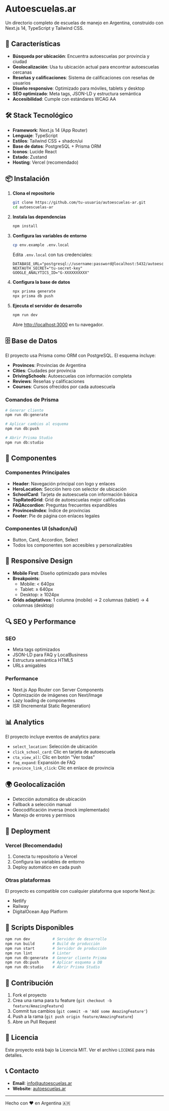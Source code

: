 # Autoescuelas.ar

Un directorio completo de escuelas de manejo en Argentina, construido con Next.js 14, TypeScript y Tailwind CSS.

## 🚀 Características

- **Búsqueda por ubicación**: Encuentra autoescuelas por provincia y ciudad
- **Geolocalización**: Usa tu ubicación actual para encontrar autoescuelas cercanas
- **Reseñas y calificaciones**: Sistema de calificaciones con reseñas de usuarios
- **Diseño responsive**: Optimizado para móviles, tablets y desktop
- **SEO optimizado**: Meta tags, JSON-LD y estructura semántica
- **Accesibilidad**: Cumple con estándares WCAG AA

## 🛠️ Stack Tecnológico

- **Framework**: Next.js 14 (App Router)
- **Lenguaje**: TypeScript
- **Estilos**: Tailwind CSS + shadcn/ui
- **Base de datos**: PostgreSQL + Prisma ORM
- **Iconos**: Lucide React
- **Estado**: Zustand
- **Hosting**: Vercel (recomendado)

## 📦 Instalación

1. **Clona el repositorio**
   ```bash
   git clone https://github.com/tu-usuario/autoescuelas-ar.git
   cd autoescuelas-ar
   ```

2. **Instala las dependencias**
   ```bash
   npm install
   ```

3. **Configura las variables de entorno**
   ```bash
   cp env.example .env.local
   ```
   
   Edita `.env.local` con tus credenciales:
   ```env
   DATABASE_URL="postgresql://username:password@localhost:5432/autoescuelas_ar"
   NEXTAUTH_SECRET="tu-secret-key"
   GOOGLE_ANALYTICS_ID="G-XXXXXXXXXX"
   ```

4. **Configura la base de datos**
   ```bash
   npx prisma generate
   npx prisma db push
   ```

5. **Ejecuta el servidor de desarrollo**
   ```bash
   npm run dev
   ```

   Abre [http://localhost:3000](http://localhost:3000) en tu navegador.

## 🗄️ Base de Datos

El proyecto usa Prisma como ORM con PostgreSQL. El esquema incluye:

- **Provinces**: Provincias de Argentina
- **Cities**: Ciudades por provincia
- **DrivingSchools**: Autoescuelas con información completa
- **Reviews**: Reseñas y calificaciones
- **Courses**: Cursos ofrecidos por cada autoescuela

### Comandos de Prisma

```bash
# Generar cliente
npm run db:generate

# Aplicar cambios al esquema
npm run db:push

# Abrir Prisma Studio
npm run db:studio
```

## 🎨 Componentes

### Componentes Principales

- **Header**: Navegación principal con logo y enlaces
- **HeroLocation**: Sección hero con selector de ubicación
- **SchoolCard**: Tarjeta de autoescuela con información básica
- **TopRatedGrid**: Grid de autoescuelas mejor calificadas
- **FAQAccordion**: Preguntas frecuentes expandibles
- **ProvincesIndex**: Índice de provincias
- **Footer**: Pie de página con enlaces legales

### Componentes UI (shadcn/ui)

- Button, Card, Accordion, Select
- Todos los componentes son accesibles y personalizables

## 📱 Responsive Design

- **Mobile First**: Diseño optimizado para móviles
- **Breakpoints**: 
  - Mobile: < 640px
  - Tablet: ≥ 640px
  - Desktop: ≥ 1024px
- **Grids adaptativos**: 1 columna (mobile) → 2 columnas (tablet) → 4 columnas (desktop)

## 🔍 SEO y Performance

### SEO
- Meta tags optimizados
- JSON-LD para FAQ y LocalBusiness
- Estructura semántica HTML5
- URLs amigables

### Performance
- Next.js App Router con Server Components
- Optimización de imágenes con Next/Image
- Lazy loading de componentes
- ISR (Incremental Static Regeneration)

## 📊 Analytics

El proyecto incluye eventos de analytics para:

- `select_location`: Selección de ubicación
- `click_school_card`: Clic en tarjeta de autoescuela
- `cta_view_all`: Clic en botón "Ver todas"
- `faq_expand`: Expansión de FAQ
- `province_link_click`: Clic en enlace de provincia

## 🌍 Geolocalización

- Detección automática de ubicación
- Fallback a selección manual
- Geocodificación inversa (mock implementado)
- Manejo de errores y permisos

## 🚀 Deployment

### Vercel (Recomendado)

1. Conecta tu repositorio a Vercel
2. Configura las variables de entorno
3. Deploy automático en cada push

### Otras plataformas

El proyecto es compatible con cualquier plataforma que soporte Next.js:
- Netlify
- Railway
- DigitalOcean App Platform

## 📝 Scripts Disponibles

```bash
npm run dev          # Servidor de desarrollo
npm run build        # Build de producción
npm run start        # Servidor de producción
npm run lint         # Linter
npm run db:generate  # Generar cliente Prisma
npm run db:push      # Aplicar esquema a DB
npm run db:studio    # Abrir Prisma Studio
```

## 🤝 Contribución

1. Fork el proyecto
2. Crea una rama para tu feature (`git checkout -b feature/AmazingFeature`)
3. Commit tus cambios (`git commit -m 'Add some AmazingFeature'`)
4. Push a la rama (`git push origin feature/AmazingFeature`)
5. Abre un Pull Request

## 📄 Licencia

Este proyecto está bajo la Licencia MIT. Ver el archivo `LICENSE` para más detalles.

## 📞 Contacto

- **Email**: info@autoescuelas.ar
- **Website**: [autoescuelas.ar](https://autoescuelas.ar)

---

Hecho con ❤️ en Argentina 🇦🇷
